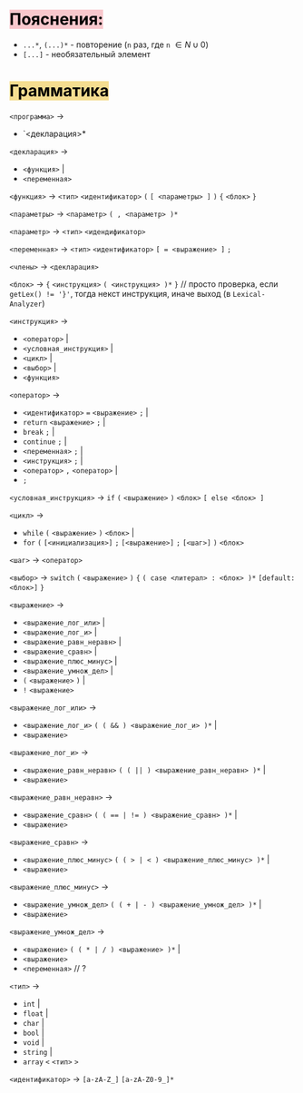  # <mark style="background: #F8C7CC;">Пояснения:</mark>
- `...*`, `(...)*` - повторение (`n` раз, где `n` $\in N \cup 0$)
- `[...]` - необязательный элемент


# <mark style="background: #F5DD90;">Грамматика</mark>
`<программа>` $\rightarrow$
- `<декларация>*

`<декларация>` $\rightarrow$
- `<функция>` |
- `<переменная>`

`<функция>` $\rightarrow$ `<тип>` `<идентификатор>` `(` `[ <параметры> ]` `)` `{` `<блок>` `}`

`<параметры>` $\rightarrow$ `<параметр>` `( , <параметр> )*`

`<параметр>` $\rightarrow$ `<тип>` `<идендификатор>`

`<переменная>` $\rightarrow$ `<тип>` `<идентификатор>` `[ = <выражение> ]` `;`

`<члены>` $\rightarrow$ `<декларация>`

`<блок>` $\rightarrow$ `{` `<инструкция>` `( <инструкция> )*` `}` // просто проверка, если `getLex() != '}'`, тогда некст инструкция, иначе выход (в `Lexical-Analyzer`)

`<инструкция>` $\rightarrow$
- `<оператор>` |
- `<условная_инструкция>` |
- `<цикл>` |
- `<выбор>` |
- `<функция>`

`<оператор>` $\rightarrow$
- `<идентификатор>` `=` `<выражение>` `;` |
- `return` `<выражение>` `;` |
- `break` `;` |
- `continue` `;` |
- `<переменная>` `;` |
- `<инструкция>` `;` |
- `<оператор>` `,` `<оператор>` |
- `;`

`<условная_инструкция>` $\rightarrow$ `if` `(` `<выражение>` `)` `<блок>` `[ else <блок> ]`

`<цикл>` $\rightarrow$
- `while` `(` `<выражение>` `)` `<блок>` |
- `for` `(` `[<инициализация>]` `;` `[<выражение>]` `;` `[<шаг>]` `)` `<блок>`

`<шаг>` $\rightarrow$ `<оператор>`

`<выбор>` $\rightarrow$ `switch` `(` `<выражение>` `)` `{` `( case <литерал> : <блок> )*` `[default: <блок>]` `}`

`<выражение>` $\rightarrow$
- `<выражение_лог_или>` |
- `<выражение_лог_и>` |
- `<выражение_равн_неравн>` |
- `<выражение_сравн>` |
- `<выражение_плюс_минус>` |
- `<выражение_умнож_дел>` |
- `(` `<выражение>` `)` |
- `!` `<выражение>`

`<выражение_лог_или>` $\rightarrow$
- `<выражение_лог_и>` `( ( && ) <выражение_лог_и> )*` |
- `<выражение>`

`<выражение_лог_и>` $\rightarrow$
- `<выражение_равн_неравн>` `( ( || ) <выражение_равн_неравн> )*` |
- `<выражение>`

`<выражение_равн_неравн>` $\rightarrow$
- `<выражение_сравн>` `( ( == | != ) <выражение_сравн> )*` |
- `<выражение>`

`<выражение_сравн>` $\rightarrow$
- `<выражение_плюс_минус>` `( ( > | < ) <выражение_плюс_минус> )*` |
- `<выражение>`

`<выражение_плюс_минус>` $\rightarrow$
- `<выражение_умнож_дел>` `( ( + | - ) <выражение_умнож_дел> )*` |
- `<выражение>`

`<выражение_умнож_дел>` $\rightarrow$
- `<выражение>` `( ( * | / ) <выражение> )*` |
- `<выражение>`
- `<переменная>` // ?

`<тип>` $\rightarrow$
- `int` |
- `float` |
- `char` |
- `bool` |
- `void` |
- `string` |
- `array` `<` `<тип>` `>`

`<идентификатор>` $\rightarrow$ `[a-zA-Z_]` `[a-zA-Z0-9_]*`

